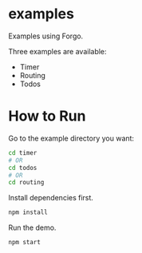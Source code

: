 # examples

Examples using Forgo.

Three examples are available:

- Timer
- Routing
- Todos

# How to Run

Go to the example directory you want:

```sh
cd timer
# OR
cd todos
# OR
cd routing
```

Install dependencies first.

```sh
npm install
```

Run the demo.

```
npm start
```
